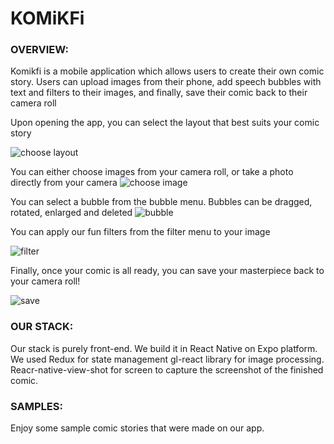# KOMiKFi



### OVERVIEW:

Komikfi is a mobile application which allows users to create their own comic story. Users can upload images from their phone, add speech bubbles with text and filters to their images, and finally, save their comic back to their camera roll

Upon opening the app, you can select the layout that best suits your comic story

![choose layout](https://media.giphy.com/media/QZQCwIa9WWhHuAyDkl/giphy.gif)

You can either choose images from your camera roll, or take a photo directly from your camera
![choose image](https://media.giphy.com/media/QumDZIZQ9SzgHpglVW/giphy.gif)

You can select a bubble from the bubble menu. Bubbles can be dragged, rotated, enlarged and deleted
![bubble](https://media.giphy.com/media/S3WLa1bNqQgHmsc4A7/giphy.gif)

You can apply our fun filters from the filter menu to your image

![filter](https://media.giphy.com/media/Tga8L9WZEn31d0yCF7/giphy.gif)

Finally, once your comic is all ready, you can save your masterpiece back to your camera roll!

![save](https://media.giphy.com/media/cOWj17U8Hy8fjHcmvi/giphy.gif)

### OUR STACK:

Our stack is purely front-end. We build it in React Native on Expo platform. We used Redux for state management gl-react library for image processing. Reacr-native-view-shot for screen to capture the screenshot of the finished comic.

### SAMPLES:

Enjoy some sample comic stories that were made on our app.

